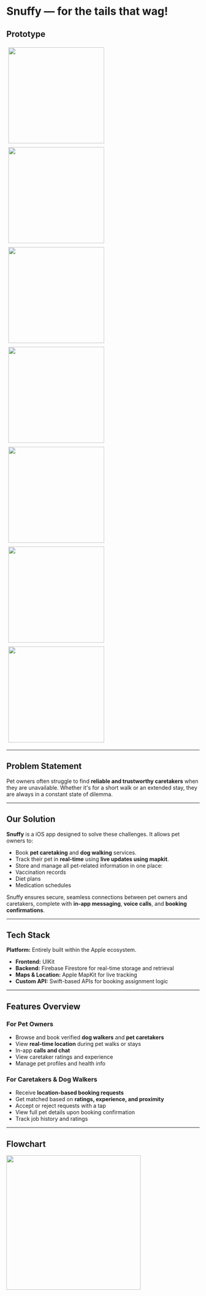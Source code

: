 # Snuffy — for the tails that wag!

## Prototype 

<img src="https://github.com/user-attachments/assets/37274539-0ec9-4237-8a36-dea9ef3a1962" width="250" style="margin: 5px"/>
<img src="https://github.com/user-attachments/assets/bceee28e-22a0-4179-9f1d-6edcc325f317" width="250" style="margin: 5px"/>
<img src="https://github.com/user-attachments/assets/916eb2ec-6234-4dc4-a465-46c61abc48ba" width="250" style="margin: 5px"/>
<img src="https://github.com/user-attachments/assets/94c2a437-0d01-4047-b8fd-9db31ea03a38" width="250" style="margin: 5px"/>
<img src="https://github.com/user-attachments/assets/e5a2d4a0-2648-4313-a34c-ee3271b1b3e1" width="250" style="margin: 5px"/>
<img src="https://github.com/user-attachments/assets/dc5e388c-8e74-4cdd-a390-6dc22e98a15a" width="250" style="margin: 5px"/>
<img src="https://github.com/user-attachments/assets/e9ec96a6-1f2d-407a-a068-ee69a09b6c4a" width="250" style="margin: 5px"/>


---

## Problem Statement
Pet owners often struggle to find **reliable and trustworthy caretakers** when they are unavailable. Whether it's for a short walk or an extended stay, they are always in a constant state of dilemma.

---

## Our Solution

**Snuffy** is a iOS app designed to solve these challenges. It allows pet owners to:

-  Book **pet caretaking** and **dog walking** services.
-  Track their pet in **real-time** using **live updates using mapkit**.
-  Store and manage all pet-related information in one place:
  - Vaccination records
  - Diet plans
  - Medication schedules

Snuffy ensures secure, seamless connections between pet owners and caretakers, complete with **in-app messaging**, **voice calls**, and **booking confirmations**.

---

##  Tech Stack

**Platform:** Entirely built within the Apple ecosystem.

- **Frontend:** UIKit
- **Backend:** Firebase Firestore for real-time storage and retrieval
- **Maps & Location:** Apple MapKit for live tracking
- **Custom API:** Swift-based APIs for booking assignment logic

---

## Features Overview

### For Pet Owners

- Browse and book verified **dog walkers** and **pet caretakers**
- View **real-time location** during pet walks or stays
- In-app **calls and chat**
- View caretaker ratings and experience
- Manage pet profiles and health info

### For Caretakers & Dog Walkers

- Receive **location-based booking requests**
- Get matched based on **ratings, experience, and proximity**
- Accept or reject requests with a tap
- View full pet details upon booking confirmation
- Track job history and ratings

---

## Flowchart 

<img src="https://github.com/user-attachments/assets/34bc0a28-294e-477f-964d-94555be219bd" width="350"/>





